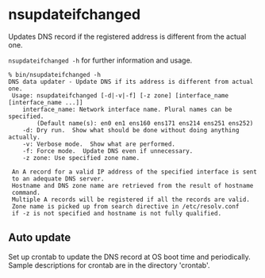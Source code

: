 nsupdateifchanged
====

Updates DNS record if the registered address is different from the actual one.

`nsupdateifchanged -h`  for further information and usage.

    % bin/nsupdateifchanged -h
    DNS data updater - Update DNS if its address is different from actual one.
     Usage: nsupdateifchanged [-d|-v|-f] [-z zone] [interface_name [interface_name ...]]
        interface_name: Network interface name. Plural names can be specified.
            (Default name(s): en0 en1 ens160 ens171 ens214 ens251 ens252)
        -d: Dry run.  Show what should be done without doing anything actually.
        -v: Verbose mode.  Show what are performed.
        -f: Force mode.  Update DNS even if unnecessary.
        -z zone: Use specified zone name.
    
     An A record for a valid IP address of the specified interface is sent
     to an adequate DNS server.
     Hostname and DNS zone name are retrieved from the result of hostname
     command.
     Multiple A records will be registered if all the records are valid.
     Zone name is picked up from search directive in /etc/resolv.conf
     if -z is not specified and hostname is not fully qualified.

Auto update
----
Set up crontab to update the DNS record at OS boot time and periodically.
Sample descriptions for crontab are in the directory 'crontab'.

